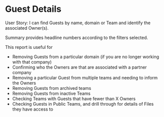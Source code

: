 # Guest Details

User Story: I can find Guests by name, domain or Team and identify the associated Owner(s). 

Summary provides headline numbers according to the filters selected. 

This report is useful for

- Removing Guests from a particular domain (if you are no longer working with that company)
- Confirming who the Owners are that are associated with a partner company
- Removing a particular Guest from multiple teams and needing to inform the Owners
- Removing Guests from archived teams
- Removing Guests from inactive Teams
- Checking Teams with Guests that have fewer than X Owners
- Checking Guests in Public Teams, and drill through for details of Files they have access to
